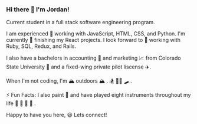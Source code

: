 ### Hi there 👋 I'm Jordan!

Current student in a full stack software engineering program.

I am experienced 💫 working with JavaScript, HTML, CSS, and Python. I'm currently 🔭 finishing my React projects. I look forward to 🌱 working with Ruby, SQL, Redux, and Rails.  

I also have a bachelors in accounting 🧮 and marketing 📈 from Colorado State University 💙 and a fixed-wing private pilot liscense ✈️. 

When I'm not coding, I'm 🏔 outdoors 🏔 . 🏂 🚵‍♀️ 🛹 . 

⚡ Fun Facts: I also paint 🎨 and have played eight instruments throughout my life 🎷 🎸 🎻 🎼 . 


Happy to have you here,
😃 Lets connect!

<!--
**JordanTaylorJ/JordanTaylorJ** is a ✨ _special_ ✨ repository because its `README.md` (this file) appears on your GitHub profile.

Here are some ideas to get you started:

- 🔭 I’m currently working on ...
- 🌱 I’m currently learning ...
- 👯 I’m looking to collaborate on ...
- 🤔 I’m looking for help with ...
- 💬 Ask me about ...
- 📫 How to reach me: ...
- 😄 Pronouns: ...
- ⚡ Fun fact: ...
-->

